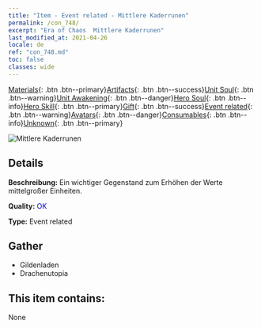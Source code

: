 ```yaml
---
title: "Item - Event related - Mittlere Kaderrunen"
permalink: /con_748/
excerpt: "Era of Chaos  Mittlere Kaderrunen"
last_modified_at: 2021-04-26
locale: de
ref: "con_748.md"
toc: false
classes: wide
---
```

 [Materials](/ItemsDE/){: .btn .btn--primary}[Artifacts](/ItemsDE/Artifacts/){: .btn .btn--success}[Unit Soul](/ItemsDE/UnitSoul/){: .btn .btn--warning}[Unit Awakening](/ItemsDE/UnitAwakening/){: .btn .btn--danger}[Hero Soul](/ItemsDE/HeroSoul/){: .btn .btn--info}[Hero Skill](/ItemsDE/HeroSkill/){: .btn .btn--primary}[Gift](/ItemsDE/Gift/){: .btn .btn--success}[Event related](/ItemsDE/Events/){: .btn .btn--warning}[Avatars](/ItemsDE/Avatars/){: .btn .btn--danger}[Consumables](/ItemsDE/Consumables/){: .btn .btn--info}[Unknown](/ItemsDE/Unknown/){: .btn .btn--primary}

 ![Mittlere Kaderrunen](/images/t/i_tool_tujian7.png)

## Details
 **Beschreibung:** Ein wichtiger Gegenstand zum Erhöhen der Werte mittelgroßer Einheiten.

 **Quality:** <span style="color: #0000CD">OK</span>

 **Type:** Event related

## Gather

*    Gildenladen 
*    Drachenutopia 

## This item contains:

  None

